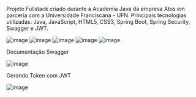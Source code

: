 Projeto Fullstack criado durante a Academia Java da empresa Atos em parceria com a Universidade Franciscana - UFN.
Principais tecnologias utilizadas:
Java,
JavaScript, 
HTML5, 
CSS3, 
Spring Boot,
Spring Security, 
Swagger e 
JWT.

![image](https://user-images.githubusercontent.com/104435024/209681378-d51ce02e-30f2-44ca-9994-5099e9b20a32.png)
![image](https://user-images.githubusercontent.com/104435024/209683555-25701d4f-506a-41b4-9bec-1d98949f560d.png)
![image](https://user-images.githubusercontent.com/104435024/209683761-e807249e-1922-4b6f-a7fb-2b5ebcf7b159.png)
![image](https://user-images.githubusercontent.com/104435024/209683999-b5fee580-ccc9-4df9-b9a0-27eefeb27e3d.png)
![image](https://user-images.githubusercontent.com/104435024/209684171-98356363-2c0b-4af5-a88c-ab632240c754.png)

Documentação Swagger

![image](https://user-images.githubusercontent.com/104435024/209699163-8d122243-3b05-47db-a84d-0cd9cf3f2b02.png)

Gerando Token com JWT

![image](https://user-images.githubusercontent.com/104435024/209701176-a42f82d7-a24a-4946-8316-c11af4dd8aed.png)
